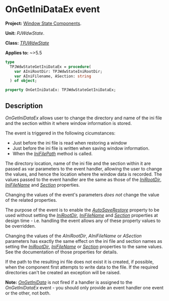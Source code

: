 # OnGetIniDataEx event

**Project:** [Window State Components](../API.md).

**Unit:** _PJWdwState_.

**Class:** _[TPJWdwState](./TPJWdwState.md)_

**Applies to:** ~>5.5

```pascal
type
  TPJWdwStateGetIniDataEx = procedure(
    var AIniRootDir: TPJWdwStateIniRootDir;
    var AIniFilename, ASection: string
  ) of object;

property OnGetIniDataEx: TPJWdwStateGetIniDataEx;
```

## Description

_OnGetIniDataEx_ allows user to change the directory and name of the ini file and the section within it where window information is stored.

The event is triggered in the following cicumstances:

* Just before the ini file is read when restoring a window
* Just before the ini file is written when saving window information.
* When the _[IniFilePath](./TPJWdwState-IniFilePath.md)_ method is called.

The directory location, name of the ini file and the section within it are passed as var parameters to the event handler, allowing the user to change the values, and hence the location where the window data is recorded. The values passed to the event handler are the same as those of the _[IniRootDir](./TPJWdwState-IniRootDir.md)_, _[IniFileName](./TPJWdwState-IniFileName.md)_ and _[Section](./TPJWdwState-Section.md)_ properties.

Changing the values of the event's parameters _does not_ change the value of the related properties.

The purpose of the event is to enable the _[AutoSaveRestore](./TPJCustomWdwState-AutoSaveRestore.md)_ property to be used without setting the _[IniRootDir](./TPJWdwState-IniRootDir.md)_, _[IniFileName](./TPJWdwState-IniFileName.md)_ and _[Section](./TPJWdwState-Section.md)_ properties at design time - i.e. handling the event allows any of these property values to be overridden.

Changing the values of the _AIniRootDir_, _AIniFileName_ or _ASection_ parameters has exactly the same effect on the ini file and section names as setting the _[IniRootDir](./TPJWdwState-IniRootDir.md)_, _[IniFileName](./TPJWdwState-IniFileName.md)_ or _[Section](./TPJWdwState-Section.md)_ properties to the same values. See the documentation of those properties for details.

If the path to the resulting ini file does not exist it is created, if possible, when the component first attempts to write data to the file. If the required directories can't be created an exception will be raised.

**Note:** _[OnGetIniData](./TPJWdwState-OnGetIniData.md)_ is not fired if a handler is assigned to the _OnGetIniDataEx_ event - you should only provide an event handler one event or the other, not both.
